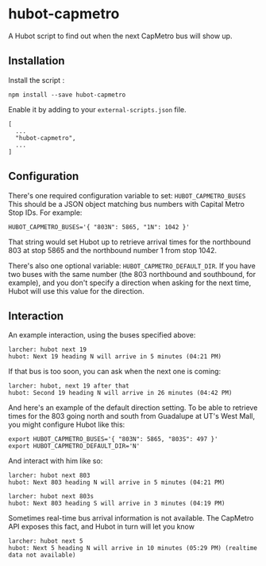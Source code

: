 # hubot-capmetro
A Hubot script to find out when the next CapMetro bus will show up.

## Installation

Install the script : 

    npm install --save hubot-capmetro

Enable it by adding to your `external-scripts.json` file.

    [
      ...
      "hubot-capmetro",
      ...
    ]

## Configuration

There's one required configuration variable to set: `HUBOT_CAPMETRO_BUSES`
This should be a JSON object matching bus numbers with Capital Metro Stop IDs. For example: 

    HUBOT_CAPMETRO_BUSES='{ "803N": 5865, "1N": 1042 }'

That string would set Hubot up to retrieve arrival times for the northbound 803 at stop 5865 and the northbound number 1 from stop 1042.

There's also one optional variable: `HUBOT_CAPMETRO_DEFAULT_DIR`.  If you have
two buses with the same number (the 803 northbound and southbound, for example), 
and you don't specify a direction when asking for the next time, Hubot will use
this value for the direction.


## Interaction

An example interaction, using the buses specified above:

    larcher: hubot next 19
    hubot: Next 19 heading N will arrive in 5 minutes (04:21 PM)

If that bus is too soon, you can ask when the next one is coming:

    larcher: hubot, next 19 after that
    hubot: Second 19 heading N will arrive in 26 minutes (04:42 PM)

And here's an example of the default direction setting.  To be able to retrieve
times for the 803 going north and south from Guadalupe at UT's West Mall, you
might configure Hubot like this:

    export HUBOT_CAPMETRO_BUSES='{ "803N": 5865, "803S": 497 }'
    export HUBOT_CAPMETRO_DEFAULT_DIR='N'

And interact with him like so:

    larcher: hubot next 803
    hubot: Next 803 heading N will arrive in 5 minutes (04:21 PM)

    larcher: hubot next 803s
    hubot: Next 803 heading S will arrive in 3 minutes (04:19 PM)

Sometimes real-time bus arrival information is  not available.  The CapMetro API exposes this fact, and Hubot in turn will let you know 

    larcher: hubot next 5 
    hubot: Next 5 heading N will arrive in 10 minutes (05:29 PM) (realtime data not available)
